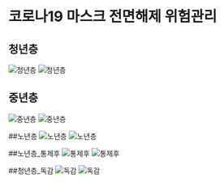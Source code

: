 # 코로나19 마스크 전면해제 위험관리
## 청년층
![청년층](https://user-images.githubusercontent.com/24853452/207645509-7ec37d9f-8dbd-49ad-9261-7b295edf24ba.gif)
![청년층](https://user-images.githubusercontent.com/24853452/207645571-7198b639-f499-4653-9114-eff5159f4174.png)

## 중년층
![중년층](https://user-images.githubusercontent.com/24853452/207654480-3a6e8914-99c4-4b8d-b58b-36a3fba21181.gif)
![중년층](https://user-images.githubusercontent.com/24853452/207654513-79162e83-7b49-4145-a0a0-6cc9adae3f31.png)

##노년층
![노년층](https://user-images.githubusercontent.com/24853452/207654943-6c327404-955a-4f78-a6e6-61134ce400ef.gif)
![노년층](https://user-images.githubusercontent.com/24853452/207654709-9a968f21-f73b-4059-a4f9-81c7a8d97b8b.png)

##노년층_통제후
![통제후](https://user-images.githubusercontent.com/24853452/207654611-18643f42-0375-4141-9b56-3c18881ba00a.gif)
![통제후](https://user-images.githubusercontent.com/24853452/207654731-2359ed5b-4ba5-40cf-a883-65e5dd82482c.png)

##청년층_독감
![독감](https://user-images.githubusercontent.com/24853452/207654621-e0a5aaa0-a950-4c8e-8bb9-6bfb8b5e0f32.gif)
![독감](https://user-images.githubusercontent.com/24853452/207654744-7608ed4e-8413-4b37-a9d1-27f175b6f705.png)
